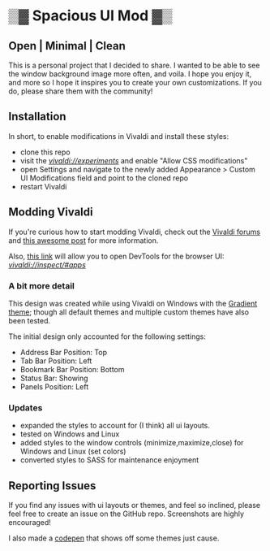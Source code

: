# ▒▓  Spacious UI Mod  ▓▒

## Open | Minimal | Clean

This is a personal project that I decided to share.  I wanted to 
be able to see the window background image more often, and voila.  I 
hope you enjoy it, and more so I hope it inspires you to create your 
own customizations.  If you do, please share them with the community!

## Installation

In short, to enable modifications in Vivaldi and install these styles:
- clone this repo
- visit the *[vivaldi://experiments](vivaldi://experiments)* and enable "Allow CSS modifications"
- open Settings and navigate to the newly added Appearance > Custom UI Modifications field and point to the cloned repo
- restart Vivaldi

## Modding Vivaldi

If you're curious how to start modding Vivaldi, check out
the [Vivaldi forums](https://forum.vivaldi.net/category/52/modifications)
and [this awesome post](https://forum.vivaldi.net/topic/10549/modding-vivaldi)
for more information. 

Also, [this link](vivaldi://inspect/#apps) will allow you to open DevTools for the browser UI:
*[vivaldi://inspect/#apps](vivaldi://inspect/#apps)*

### A bit more detail
		
This design was created while using Vivaldi on Windows with the [Gradient theme](https://themes.vivaldi.net/themes/V6kJNYnzvWX);
though all default themes and multiple custom themes have also been tested.

The initial design only accounted for the following settings:
- Address Bar Position: Top
- Tab Bar Position: Left
- Bookmark Bar Position: Bottom
- Status Bar: Showing
- Panels Position: Left

### Updates

- expanded the styles to account for (I think) all ui layouts.
- tested on Windows and Linux
- added styles to the window controls (minimize,maximize,close) for Windows and Linux (set colors)
- converted styles to SASS for maintenance enjoyment

## Reporting Issues

If you find any issues with ui layouts or themes, and feel so inclined, please feel free 
to create an issue on the GitHub repo.
Screenshots are highly encouraged!

I also made a [codepen](https://codepen.io/mcShane/pen/vYboNEW) that shows off some themes just cause. 